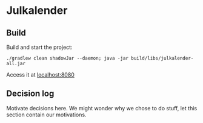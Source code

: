 # Julkalender

## Build

Build and start the project:

```
./gradlew clean shadowJar --daemon; java -jar build/libs/julkalender-all.jar
```

Access it at 
[localhost:8080](http://localhost:8080)

## Decision log

Motivate decisions here. We might wonder why we chose to do stuff, let this section contain our motivations.
